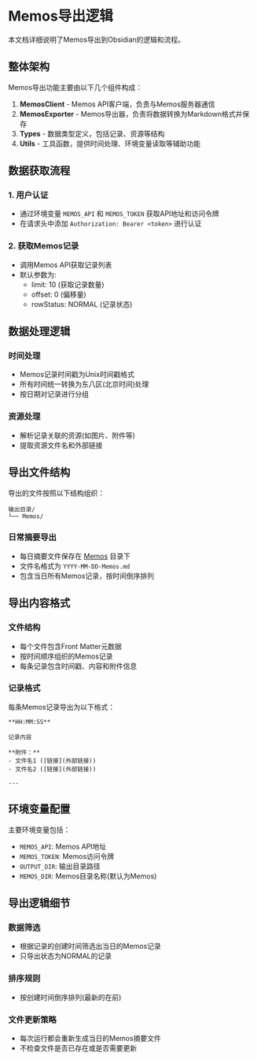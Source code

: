 # Memos导出逻辑

本文档详细说明了Memos导出到Obsidian的逻辑和流程。

## 整体架构

Memos导出功能主要由以下几个组件构成：

1. **MemosClient** - Memos API客户端，负责与Memos服务器通信
2. **MemosExporter** - Memos导出器，负责将数据转换为Markdown格式并保存
3. **Types** - 数据类型定义，包括记录、资源等结构
4. **Utils** - 工具函数，提供时间处理、环境变量读取等辅助功能

## 数据获取流程

### 1. 用户认证
- 通过环境变量 `MEMOS_API` 和 `MEMOS_TOKEN` 获取API地址和访问令牌
- 在请求头中添加 `Authorization: Bearer <token>` 进行认证

### 2. 获取Memos记录
- 调用Memos API获取记录列表
- 默认参数为:
  - limit: 10 (获取记录数量)
  - offset: 0 (偏移量)
  - rowStatus: NORMAL (记录状态)

## 数据处理逻辑

### 时间处理
- Memos记录时间戳为Unix时间戳格式
- 所有时间统一转换为东八区(北京时间)处理
- 按日期对记录进行分组

### 资源处理
- 解析记录关联的资源(如图片、附件等)
- 提取资源文件名和外部链接

## 导出文件结构

导出的文件按照以下结构组织：

```
输出目录/
└── Memos/
```

### 日常摘要导出
- 每日摘要文件保存在 [Memos](file:///Users/joy/Desktop/Code/Exporter_To_Obsidian/internal/exporter/memos.go#L25-L25) 目录下
- 文件名格式为 `YYYY-MM-DD-Memos.md`
- 包含当日所有Memos记录，按时间倒序排列

## 导出内容格式

### 文件结构
- 每个文件包含Front Matter元数据
- 按时间顺序组织的Memos记录
- 每条记录包含时间戳、内容和附件信息

### 记录格式
每条Memos记录导出为以下格式：
```
**HH:MM:SS**

记录内容

**附件：**
- 文件名1 ([链接](外部链接))
- 文件名2 ([链接](外部链接))

---
```

## 环境变量配置

主要环境变量包括：
- `MEMOS_API`: Memos API地址
- `MEMOS_TOKEN`: Memos访问令牌
- `OUTPUT_DIR`: 输出目录路径
- `MEMOS_DIR`: Memos目录名称(默认为Memos)

## 导出逻辑细节

### 数据筛选
- 根据记录的创建时间筛选出当日的Memos记录
- 只导出状态为NORMAL的记录

### 排序规则
- 按创建时间倒序排列(最新的在前)

### 文件更新策略
- 每次运行都会重新生成当日的Memos摘要文件
- 不检查文件是否已存在或是否需要更新